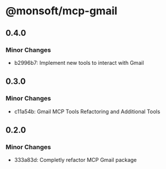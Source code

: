 # @monsoft/mcp-gmail

## 0.4.0

### Minor Changes

- b2996b7: Implement new tools to interact with Gmail

## 0.3.0

### Minor Changes

- c11a54b: Gmail MCP Tools Refactoring and Additional Tools

## 0.2.0

### Minor Changes

- 333a83d: Completly refactor MCP Gmail package
